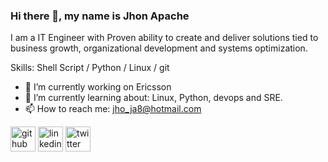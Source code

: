 ### Hi there 👋, my name is Jhon Apache
I am a IT Engineer with Proven ability to create and deliver solutions tied to business growth, organizational development and systems optimization.

Skills: Shell Script / Python / Linux / git

- 🔭 I’m currently working on Ericsson 
- 🌱 I’m currently learning about: Linux, Python, devops and SRE.
- 📫 How to reach me: jho_ja8@hotmail.com 


[<img src='https://cdn.jsdelivr.net/npm/simple-icons@3.0.1/icons/github.svg' alt='github' height='40'>](https://github.com/jjapachehe)  [<img src='https://cdn.jsdelivr.net/npm/simple-icons@3.0.1/icons/linkedin.svg' alt='linkedin' height='40'>](https://www.linkedin.com/in/https://www.linkedin.com/in/jhon-jairo-apache-hernandez-aa233053//)  [<img src='https://cdn.jsdelivr.net/npm/simple-icons@3.0.1/icons/twitter.svg' alt='twitter' height='40'>](https://twitter.com/https://twitter.com/jjapache)  
